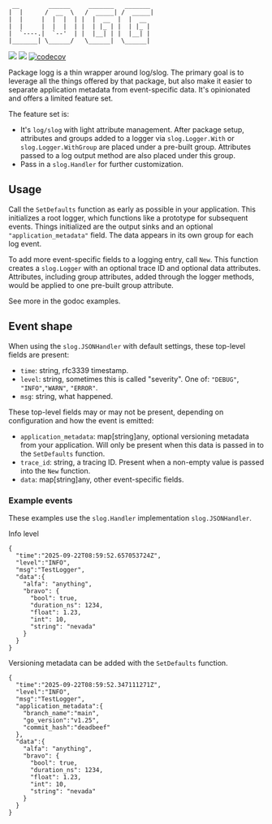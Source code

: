 ```
 __        ______     _______   _______
|  |      /  __  \   /  _____| /  _____|
|  |     |  |  |  | |  |  __  |  |  __
|  |     |  |  |  | |  | |_ | |  | |_ |
|  `----.|  `--'  | |  |__| | |  |__| |
|_______| \______/   \______|  \______|
```

[![](https://github.com/rafaelespinoza/logg/workflows/build/badge.svg)](https://github.com/rafaelespinoza/logg/actions)
[![](https://pkg.go.dev/badge/github.com/rafaelespinoza/logg)](https://pkg.go.dev/github.com/rafaelespinoza/logg)
[![codecov](https://codecov.io/gh/rafaelespinoza/logg/branch/main/graph/badge.svg?token=GFUSTO55PY)](https://codecov.io/gh/rafaelespinoza/logg)

Package logg is a thin wrapper around log/slog. The primary goal is to leverage
all the things offered by that package, but also make it easier to separate
application metadata from event-specific data. It's opinionated and offers a
limited feature set.

The feature set is:

- It's `log/slog` with light attribute management. After package setup,
  attributes and groups added to a logger via `slog.Logger.With` or
  `slog.Logger.WithGroup` are placed under a pre-built group. Attributes passed
  to a log output method are also placed under this group.
- Pass in a `slog.Handler` for further customization.

## Usage

Call the `SetDefaults` function as early as possible in your application. This
initializes a root logger, which functions like a prototype for subsequent
events. Things initialized are the output sinks and an optional
`"application_metadata"` field. The data appears in its own group for each log
event.

To add more event-specific fields to a logging entry, call `New`. This function
creates a `slog.Logger` with an optional trace ID and optional data attributes.
Attributes, including group attributes, added through the logger methods, would
be applied to one pre-built group attribute.

See more in the godoc examples.

## Event shape

When using the `slog.JSONHandler` with default settings, these top-level fields
are present:

- `time`: string, rfc3339 timestamp.
- `level`: string, sometimes this is called "severity". One of: `"DEBUG"`,
  `"INFO"`,`"WARN"`, `"ERROR"`.
- `msg`: string, what happened.

These top-level fields may or may not be present, depending on configuration and
how the event is emitted:
- `application_metadata`: map[string]any, optional versioning metadata from
  your application. Will only be present when this data is passed in to the
  `SetDefaults` function.
- `trace_id`: string, a tracing ID. Present when a non-empty value is passed
  into the `New` function.
- `data`: map[string]any, other event-specific fields.

### Example events

These examples use the `slog.Handler` implementation `slog.JSONHandler`.

Info level
```
{
  "time":"2025-09-22T08:59:52.657053724Z",
  "level":"INFO",
  "msg":"TestLogger",
  "data":{
    "alfa": "anything",
    "bravo": {
      "bool": true,
      "duration_ns": 1234,
      "float": 1.23,
      "int": 10,
      "string": "nevada"
    }
  }
}
```

Versioning metadata can be added with the `SetDefaults` function.
```
{
  "time":"2025-09-22T08:59:52.347111271Z",
  "level":"INFO",
  "msg":"TestLogger",
  "application_metadata":{
    "branch_name":"main",
    "go_version":"v1.25",
    "commit_hash":"deadbeef"
  },
  "data":{
    "alfa": "anything",
    "bravo": {
      "bool": true,
      "duration_ns": 1234,
      "float": 1.23,
      "int": 10,
      "string": "nevada"
    }
  }
}
```
